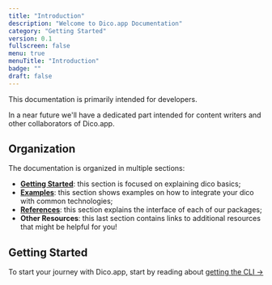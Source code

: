 ```yaml
---
title: "Introduction"
description: "Welcome to Dico.app Documentation"
category: "Getting Started"
version: 0.1
fullscreen: false
menu: true
menuTitle: "Introduction"
badge: ""
draft: false
---
```


<d-alert type="info">

This documentation is primarily intended for developers.

In a near future we'll have a dedicated part intended for content writers and other collaborators of Dico.app.

</d-alert>

## Organization

The documentation is organized in multiple sections:

- **[Getting Started](/)**: this section is focused on explaining dico basics;
- **[Examples](/examples/vite)**: this section shows examples on how to integrate your dico with common technologies;
- **[References](/references/cli)**: this section explains the interface of each of our packages;
- **Other Resources**: this last section contains links to additional resources that might be helpful for you!

## Getting Started

To start your journey with Dico.app, start by reading about [getting the CLI ->](/getting-the-cli)
